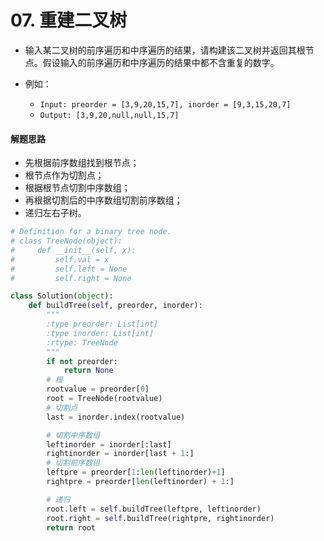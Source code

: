 
# 07. 重建二叉树

* 输入某二叉树的前序遍历和中序遍历的结果，请构建该二叉树并返回其根节点。假设输入的前序遍历和中序遍历的结果中都不含重复的数字。

* 例如：
    * `Input: preorder = [3,9,20,15,7], inorder = [9,3,15,20,7]`
    * `Output: [3,9,20,null,null,15,7]`

#### 解题思路

* 先根据前序数组找到根节点；
* 根节点作为切割点；
* 根据根节点切割中序数组；
* 再根据切割后的中序数组切割前序数组；
* 递归左右子树。


```python
# Definition for a binary tree node.
# class TreeNode(object):
#     def __init__(self, x):
#         self.val = x
#         self.left = None
#         self.right = None

class Solution(object):
    def buildTree(self, preorder, inorder):
        """
        :type preorder: List[int]
        :type inorder: List[int]
        :rtype: TreeNode
        """
        if not preorder:
            return None
        # 根
        rootvalue = preorder[0]
        root = TreeNode(rootvalue)
        # 切割点
        last = inorder.index(rootvalue)

        # 切割中序数组
        leftinorder = inorder[:last]
        rightinorder = inorder[last + 1:]
        # 切割前序数组
        leftpre = preorder[1:len(leftinorder)+1]
        rightpre = preorder[len(leftinorder) + 1:]

        # 递归
        root.left = self.buildTree(leftpre, leftinorder)
        root.right = self.buildTree(rightpre, rightinorder)
        return root
```
